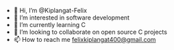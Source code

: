 - 👋 Hi, I’m @Kiplangat-Felix
- 👀 I’m interested in software development
- 🌱 I’m currently learning C
- 💞️ I’m looking to collaborate on open source C projects 
- 📫 How to reach me felixkiplangat400@gmail.com

<!---
Kiplangat-Felix/Kiplangat-Felix is a ✨ special ✨ repository because its `README.md` (this file) appears on your GitHub profile.
You can click the Preview link to take a look at your changes.
--->
